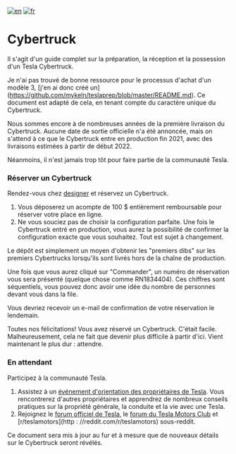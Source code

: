 [![en](https://img.shields.io/badge/lang-en-red.svg)](https://github.com/adrienbenoist/teslaprep/blob/master/checklists/cybertruck/cybertruck_checklist.md)
[![fr](https://img.shields.io/badge/lang-fr-green.svg)](https://github.com/adrienbenoist/teslaprep/blob/master/checklists/cybertruck/cybertruck_checklist.fr.md)

# Cybertruck
Il s'agit d'un guide complet sur la préparation, la réception et la possession d'un Tesla Cybertruck.

Je n'ai pas trouvé de bonne ressource pour le processus d'achat d'un modèle 3, [j'en ai donc créé un] (https://github.com/mykeln/teslaprep/blob/master/README.md). Ce document est adapté de cela, en tenant compte du caractère unique du Cybertruck.

Nous sommes encore à de nombreuses années de la première livraison du Cybertruck. Aucune date de sortie officielle n'a été annoncée, mais on s'attend à ce que le Cybertruck entre en production fin 2021, avec des livraisons estimées à partir de début 2022.

Néanmoins, il n'est jamais trop tôt pour faire partie de la communauté Tesla.

### Réserver un Cybertruck
Rendez-vous chez [designer](https://www.tesla.com/cybertruck/design) et réservez un Cybertruck.

1. Vous déposerez un acompte de 100 $ entièrement remboursable pour réserver votre place en ligne.
2. Ne vous souciez pas de choisir la configuration parfaite. Une fois le Cybertruck entré en production, vous aurez la possibilité de confirmer la configuration exacte que vous souhaitez. Tout est sujet à changement.

Le dépôt est simplement un moyen d'obtenir les "premiers dibs" sur les premiers Cybertrucks lorsqu'ils sont livrés hors de la chaîne de production.

Une fois que vous aurez cliqué sur "Commander", un numéro de réservation vous sera présenté (quelque chose comme RN1834404). Ces chiffres sont séquentiels, vous pouvez donc avoir une idée du nombre de personnes devant vous dans la file.

Vous devriez recevoir un e-mail de confirmation de votre réservation le lendemain.

Toutes nos félicitations! Vous avez réservé un Cybertruck. C'était facile. Malheureusement, cela ne fait que devenir plus difficile à partir d'ici. Vient maintenant le plus dur : attendre.

### En attendant
Participez à la communauté Tesla.

1. Assistez à un [événement d'orientation des propriétaires de Tesla](https://www.tesla.com/events). Vous rencontrerez d'autres propriétaires et apprendrez de nombreux conseils pratiques sur la propriété générale, la conduite et la vie avec une Tesla.
2. Rejoignez le [forum officiel de Tesla](https://forums.tesla.com/), le [forum du Tesla Motors Club](https://teslamotorsclub.com/) et [r/teslamotors](http : //reddit.com/r/teslamotors) sous-reddit.

Ce document sera mis à jour au fur et à mesure que de nouveaux détails sur le Cybertruck seront révélés.